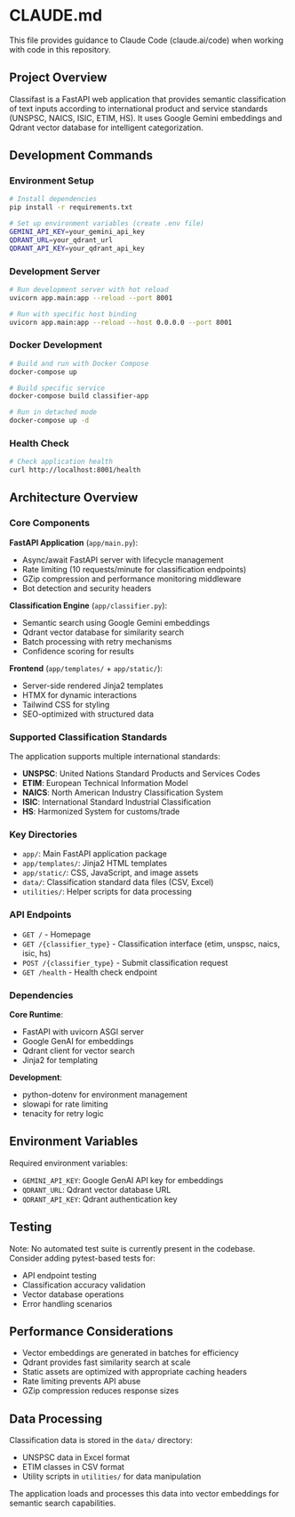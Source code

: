 # CLAUDE.md

This file provides guidance to Claude Code (claude.ai/code) when working with code in this repository.

## Project Overview

Classifast is a FastAPI web application that provides semantic classification of text inputs according to international product and service standards (UNSPSC, NAICS, ISIC, ETIM, HS). It uses Google Gemini embeddings and Qdrant vector database for intelligent categorization.

## Development Commands

### Environment Setup
```bash
# Install dependencies
pip install -r requirements.txt

# Set up environment variables (create .env file)
GEMINI_API_KEY=your_gemini_api_key
QDRANT_URL=your_qdrant_url
QDRANT_API_KEY=your_qdrant_api_key
```

### Development Server
```bash
# Run development server with hot reload
uvicorn app.main:app --reload --port 8001

# Run with specific host binding
uvicorn app.main:app --reload --host 0.0.0.0 --port 8001
```

### Docker Development
```bash
# Build and run with Docker Compose
docker-compose up

# Build specific service
docker-compose build classifier-app

# Run in detached mode
docker-compose up -d
```

### Health Check
```bash
# Check application health
curl http://localhost:8001/health
```

## Architecture Overview

### Core Components

**FastAPI Application** (`app/main.py`):
- Async/await FastAPI server with lifecycle management
- Rate limiting (10 requests/minute for classification endpoints)
- GZip compression and performance monitoring middleware
- Bot detection and security headers

**Classification Engine** (`app/classifier.py`):
- Semantic search using Google Gemini embeddings
- Qdrant vector database for similarity search
- Batch processing with retry mechanisms
- Confidence scoring for results

**Frontend** (`app/templates/` + `app/static/`):
- Server-side rendered Jinja2 templates
- HTMX for dynamic interactions
- Tailwind CSS for styling
- SEO-optimized with structured data

### Supported Classification Standards

The application supports multiple international standards:
- **UNSPSC**: United Nations Standard Products and Services Codes
- **ETIM**: European Technical Information Model  
- **NAICS**: North American Industry Classification System
- **ISIC**: International Standard Industrial Classification
- **HS**: Harmonized System for customs/trade

### Key Directories

- `app/`: Main FastAPI application package
- `app/templates/`: Jinja2 HTML templates
- `app/static/`: CSS, JavaScript, and image assets
- `data/`: Classification standard data files (CSV, Excel)
- `utilities/`: Helper scripts for data processing

### API Endpoints

- `GET /` - Homepage
- `GET /{classifier_type}` - Classification interface (etim, unspsc, naics, isic, hs)
- `POST /{classifier_type}` - Submit classification request
- `GET /health` - Health check endpoint

### Dependencies

**Core Runtime**:
- FastAPI with uvicorn ASGI server
- Google GenAI for embeddings
- Qdrant client for vector search
- Jinja2 for templating

**Development**:
- python-dotenv for environment management
- slowapi for rate limiting
- tenacity for retry logic

## Environment Variables

Required environment variables:
- `GEMINI_API_KEY`: Google GenAI API key for embeddings
- `QDRANT_URL`: Qdrant vector database URL
- `QDRANT_API_KEY`: Qdrant authentication key

## Testing

Note: No automated test suite is currently present in the codebase. Consider adding pytest-based tests for:
- API endpoint testing
- Classification accuracy validation
- Vector database operations
- Error handling scenarios

## Performance Considerations

- Vector embeddings are generated in batches for efficiency
- Qdrant provides fast similarity search at scale
- Static assets are optimized with appropriate caching headers
- Rate limiting prevents API abuse
- GZip compression reduces response sizes

## Data Processing

Classification data is stored in the `data/` directory:
- UNSPSC data in Excel format
- ETIM classes in CSV format
- Utility scripts in `utilities/` for data manipulation

The application loads and processes this data into vector embeddings for semantic search capabilities.